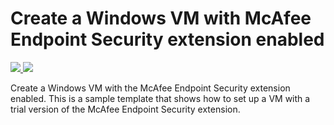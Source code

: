 # Create a Windows VM with McAfee Endpoint Security extension enabled

<a href="https://portal.azure.com/#create/Microsoft.Template/uri/https%3A%2F%2Fraw.githubusercontent.com%2FAzure%2Fazure-quickstart-templates%2Fmaster%2Fmcafee-extension-windows-vm%2Fazuredeploy.json" target="_blank">
    <img src="http://azuredeploy.net/deploybutton.png"/>
</a>
<a href="http://armviz.io/#/?load=https%3A%2F%2Fraw.githubusercontent.com%2FAzure%2Fazure-quickstart-templates%2Fmaster%2Fmcafee-extension-windows-vm%2Fazuredeploy.json" target="_blank">
    <img src="http://armviz.io/visualizebutton.png"/>
</a>

Create a Windows VM with the McAfee Endpoint Security extension enabled. This is a sample template that shows how to set up a VM with a trial version of the McAfee Endpoint Security extension.
